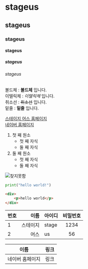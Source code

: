 # stageus
## stageus
### stageus
#### stageus
##### stageus
###### stageus

볼드체 : **볼드체** 입니다.  
이텔릭체 : *이텔릭체* 입니다.  
취소선 : ~~취소선~~ 입니다.  
밑줄 : __밑줄__ 입니다.

[스테이지 어스 홈페이지](https://stageus.co.kr)    
[네이버 홈페이지](https://naver.com)  

1. 첫 째 원소
    - 첫 째 자식
    - 둘 째 자식
2. 둘 째 원소
    - 첫 째 자식
    - 둘 째 자식

![찾지못함](https://search.pstatic.net/sunny/?src=https%3A%2F%2Fimg.flaticon.com%2Ficons%2Fpng%2F512%2F4144%2F4144529.png%3Fsize%3D1200x630f%26pad%3D10%2C10%2C10%2C10%26ext%3Dpng%26bg%3DFFFFFFFF&type=sc960_832)

```python
print("hello world!")
```

```html
<div>
    <p>hello world</p>
</div>
```

|번호|이름|아이디|비밀번호|
|---|--:|---|:-:|
|1|스테이지|stage|1234|
|2|어스|us|56|

|이름|링크|
|---|---|
|네이버 홈페이지|링크|
